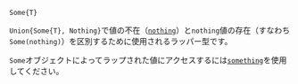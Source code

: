 ```
Some{T}
```

`Union{Some{T}, Nothing}`で値の不在（[`nothing`](@ref)）と`nothing`値の存在（すなわち`Some(nothing)`）を区別するために使用されるラッパー型です。

`Some`オブジェクトによってラップされた値にアクセスするには[`something`](@ref)を使用してください。
